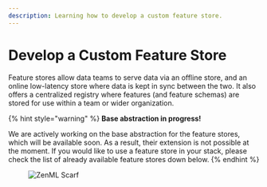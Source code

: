 ```yaml
---
description: Learning how to develop a custom feature store.
---
```


# Develop a Custom Feature Store

Feature stores allow data teams to serve data via an offline store, and an online low-latency store where data is kept
in sync between the two. It also offers a centralized registry where features (and feature schemas) are stored for use
within a team or wider organization.

{% hint style="warning" %}
**Base abstraction in progress!**

We are actively working on the base abstraction for the feature stores, which will be available soon. As a result, their
extension is not possible at the moment. If you would like to use a feature store in your stack, please check the list
of already available feature stores down below.
{% endhint %}

<!-- For scarf -->
<figure><img alt="ZenML Scarf" referrerpolicy="no-referrer-when-downgrade" src="https://static.scarf.sh/a.png?x-pxid=f0b4f458-0a54-4fcd-aa95-d5ee424815bc" /></figure>
